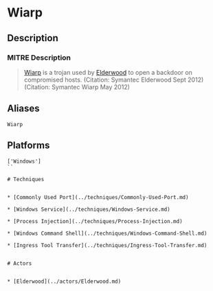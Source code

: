 
# Wiarp

## Description

### MITRE Description

> [Wiarp](https://attack.mitre.org/software/S0206) is a trojan used by [Elderwood](https://attack.mitre.org/groups/G0066) to open a backdoor on compromised hosts. (Citation: Symantec Elderwood Sept 2012) (Citation: Symantec Wiarp May 2012)

## Aliases

```
Wiarp
```

## Platforms

```
['Windows']
``

# Techniques


* [Commonly Used Port](../techniques/Commonly-Used-Port.md)

* [Windows Service](../techniques/Windows-Service.md)
    
* [Process Injection](../techniques/Process-Injection.md)
    
* [Windows Command Shell](../techniques/Windows-Command-Shell.md)
    
* [Ingress Tool Transfer](../techniques/Ingress-Tool-Transfer.md)
    

# Actors


* [Elderwood](../actors/Elderwood.md)

